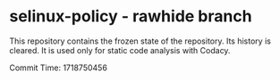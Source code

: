 # selinux-policy - rawhide branch

This repository contains the frozen state of the repository.
Its history is cleared. It is used only for static code
analysis with Codacy.

Commit Time: 1718750456